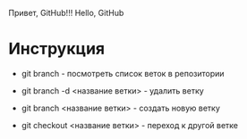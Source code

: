 Привет, GitHub!!!
Hello, GitHub

# Инструкция

+ git branch - посмотреть список веток в репозитории


+ git branch -d <название ветки> - удалить ветку


+ git branch <название ветки> - создать новую ветку


+ git checkout <название ветки> - переход к другой ветке
